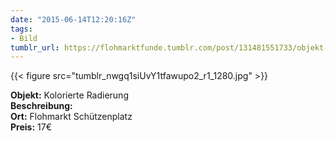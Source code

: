 ```yaml
---
date: "2015-06-14T12:20:16Z"
tags:
- Bild
tumblr_url: https://flohmarktfunde.tumblr.com/post/131481551733/objekt-kolorierte-radierung-beschreibung-lorem
---
```

 {{< figure src="tumblr_nwgq1siUvY1tfawupo2_r1_1280.jpg" >}}  

**Objekt:** Kolorierte Radierung  
**Beschreibung:**   
**Ort:** Flohmarkt Schützenplatz  
**Preis:** 17€
